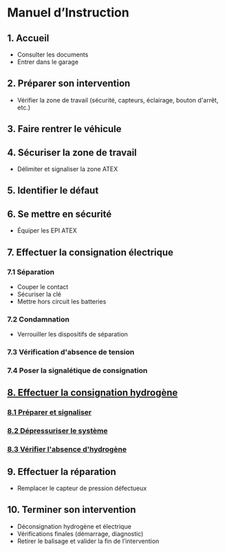 # Manuel d’Instruction

## 1. Accueil
- Consulter les documents  
- Entrer dans le garage  

## 2. Préparer son intervention
- Vérifier la zone de travail (sécurité, capteurs, éclairage, bouton d'arrêt, etc.)  

## 3. Faire rentrer le véhicule  

## 4. Sécuriser la zone de travail
- Délimiter et signaliser la zone ATEX  

## 5. Identifier le défaut  

## 6. Se mettre en sécurité
- Équiper les EPI ATEX  

## 7. Effectuer la consignation électrique
### 7.1 Séparation
- Couper le contact  
- Sécuriser la clé  
- Mettre hors circuit les batteries  

### 7.2 Condamnation
- Verrouiller les dispositifs de séparation  

### 7.3 Vérification d'absence de tension  

### 7.4 Poser la signalétique de consignation  

## [8. Effectuer la consignation hydrogène](parcours/consignation_hydro.md)
### [8.1 Préparer et signaliser](parcours/consignation_hydro.md#préparer-la-consignation-hydrogène)  
### [8.2 Dépressuriser le système](parcours/consignation_hydro.md#dépressuriser)  
### [8.3 Vérifier l'absence d'hydrogène](parcours/consignation_hydro.md#vérifier-quil-ne-reste-pas-dhydrogène)  

## 9. Effectuer la réparation
- Remplacer le capteur de pression défectueux  

## 10. Terminer son intervention
- Déconsignation hydrogène et électrique  
- Vérifications finales (démarrage, diagnostic)  
- Retirer le balisage et valider la fin de l’intervention  
